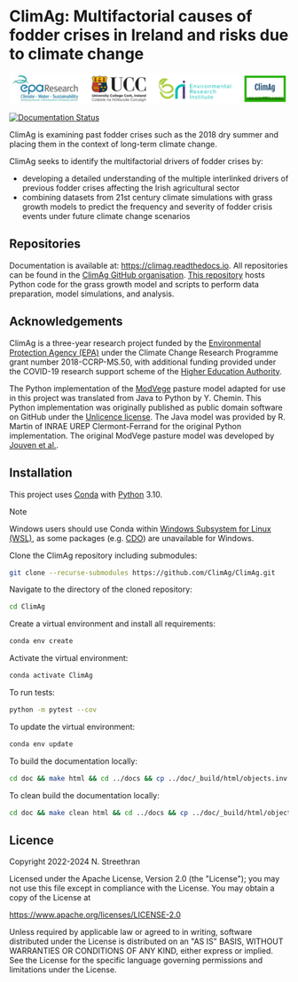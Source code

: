 # ClimAg: Multifactorial causes of fodder crises in Ireland and risks due to climate change

![ClimAg project logos](https://raw.githubusercontent.com/ClimAg/.github/main/images/logos.png)

[![Documentation Status](https://readthedocs.org/projects/climag/badge/?version=latest)](https://climag.readthedocs.io/?badge=latest)

ClimAg is examining past fodder crises such as the 2018 dry summer and placing them in the context of long-term climate change.

ClimAg seeks to identify the multifactorial drivers of fodder crises by:

- developing a detailed understanding of the multiple interlinked drivers of previous fodder crises affecting the Irish agricultural sector
- combining datasets from 21st century climate simulations with grass growth models to predict the frequency and severity of fodder crisis events under future climate change scenarios

## Repositories

Documentation is available at: <https://climag.readthedocs.io>.
All repositories can be found in the [ClimAg GitHub organisation](https://github.com/ClimAg).
[This repository](https://github.com/ClimAg/ClimAg) hosts Python code for the grass growth model and scripts to perform data preparation, model simulations, and analysis.

## Acknowledgements

ClimAg is a three-year research project funded by the [Environmental Protection Agency (EPA)](https://www.epa.ie/) under the Climate Change Research Programme grant number 2018-CCRP-MS.50, with additional funding provided under the COVID-19 research support scheme of the [Higher Education Authority](https://hea.ie/).

The Python implementation of the [ModVege](https://code.europa.eu/agri4cast/modvege) pasture model adapted for use in this project was translated from Java to Python by Y. Chemin.
This Python implementation was originally published as public domain software on GitHub under the [Unlicence license](https://github.com/ClimAg/modvege).
The Java model was provided by R. Martin of INRAE UREP Clermont-Ferrand for the original Python implementation.
The original ModVege pasture model was developed by [Jouven et al.](https://doi.org/10.1111/j.1365-2494.2006.00515.x).

## Installation

This project uses [Conda](https://docs.conda.io/projects/conda/en/latest/user-guide/install/index.html) with [Python](https://www.python.org/) 3.10.

> [!NOTE]
> Windows users should use Conda within [Windows Subsystem for Linux (WSL)](https://learn.microsoft.com/en-us/windows/wsl/install), as some packages (e.g. [CDO](https://code.mpimet.mpg.de/projects/cdo)) are unavailable for Windows.

Clone the ClimAg repository including submodules:

```sh
git clone --recurse-submodules https://github.com/ClimAg/ClimAg.git
```

Navigate to the directory of the cloned repository:

```sh
cd ClimAg
```

Create a virtual environment and install all requirements:

```sh
conda env create
```

Activate the virtual environment:

```sh
conda activate ClimAg
```

To run tests:

```sh
python -m pytest --cov
```

To update the virtual environment:

```sh
conda env update
```

To build the documentation locally:

```sh
cd doc && make html && cd ../docs && cp ../doc/_build/html/objects.inv . && make html
```

To clean build the documentation locally:

```sh
cd doc && make clean html && cd ../docs && cp ../doc/_build/html/objects.inv . && make clean html
```

## Licence

Copyright 2022-2024 N. Streethran

Licensed under the Apache License, Version 2.0 (the "License");
you may not use this file except in compliance with the License.
You may obtain a copy of the License at

  <https://www.apache.org/licenses/LICENSE-2.0>

Unless required by applicable law or agreed to in writing, software
distributed under the License is distributed on an "AS IS" BASIS,
WITHOUT WARRANTIES OR CONDITIONS OF ANY KIND, either express or implied.
See the License for the specific language governing permissions and
limitations under the License.

